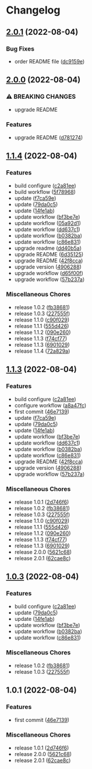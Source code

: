 # Changelog

## [2.0.1](https://github.com/JonDotsoy/demo-release-please/compare/v2.0.0...v2.0.1) (2022-08-04)


### Bug Fixes

* order README file ([dc9159e](https://github.com/JonDotsoy/demo-release-please/commit/dc9159e12d8954a4cc4c95f5e62104a2a8629166))

## [2.0.0](https://github.com/JonDotsoy/demo-release-please/compare/v1.1.4...v2.0.0) (2022-08-04)


### ⚠ BREAKING CHANGES

* upgrade README

### Features

* upgrade README ([d781274](https://github.com/JonDotsoy/demo-release-please/commit/d7812749e57ac7a13005b259c0ed9ea79e4818ed))

## [1.1.4](https://github.com/JonDotsoy/demo-release-please/compare/v1.0.1...v1.1.4) (2022-08-04)


### Features

* build configure ([c2a81ee](https://github.com/JonDotsoy/demo-release-please/commit/c2a81ee4c68817421ae489a0e687f5e6a9068293))
* build workflow ([5f78968](https://github.com/JonDotsoy/demo-release-please/commit/5f78968b4c0498ddf91169d8c074abe572d40548))
* update ([f7ca59e](https://github.com/JonDotsoy/demo-release-please/commit/f7ca59e14a7ea5e371e20290464d0741bae1e76c))
* update ([79da0c5](https://github.com/JonDotsoy/demo-release-please/commit/79da0c58c251afad4dac59bf1f1ce5e08ce1a9f8))
* update ([14fe1ab](https://github.com/JonDotsoy/demo-release-please/commit/14fe1ab381fafa1660953e03ab536e3e7b9d79f9))
* update  workflow ([bf3be7e](https://github.com/JonDotsoy/demo-release-please/commit/bf3be7eab00574b09e8d43c70218c9d7935d8a0c))
* update workflow ([05a92d1](https://github.com/JonDotsoy/demo-release-please/commit/05a92d1087594a6145e9384a548eec0f9896ab13))
* update workflow ([dd637c1](https://github.com/JonDotsoy/demo-release-please/commit/dd637c13e549f6417292ff9bc2634f674aa6359c))
* update workflow ([b0382ba](https://github.com/JonDotsoy/demo-release-please/commit/b0382ba51ca34a9c2d9e18c1b9b29445b23f9064))
* update workflow ([c86e831](https://github.com/JonDotsoy/demo-release-please/commit/c86e8314f0c40de1e2a7a5e36c434bf5384e95a9))
* upgrade readme ([dd40b5a](https://github.com/JonDotsoy/demo-release-please/commit/dd40b5a080983b7c2572361fb333e7d8c69fcb2b))
* upgrade README ([6d35125](https://github.com/JonDotsoy/demo-release-please/commit/6d35125b2966b925ba1db01adcb867f66c10775b))
* upgrade README ([42f8cca](https://github.com/JonDotsoy/demo-release-please/commit/42f8ccab702ea5137fb6a778440e06b62b6e1f76))
* upgrade version ([4906288](https://github.com/JonDotsoy/demo-release-please/commit/49062883a55a56c5dae15b9c8e9754b2ace5ef6c))
* upgrade workflow ([d65f00f](https://github.com/JonDotsoy/demo-release-please/commit/d65f00f9fa654ee17a391ebe32da51d6f59b2352))
* upgrade workflow ([57b237a](https://github.com/JonDotsoy/demo-release-please/commit/57b237a05083775d1b1cf9082de64c9c273af8d2))


### Miscellaneous Chores

* release 1.0.2 ([fb38681](https://github.com/JonDotsoy/demo-release-please/commit/fb386812b6c80f9174909be2f1b2cea396f77ffe))
* release 1.0.3 ([227555f](https://github.com/JonDotsoy/demo-release-please/commit/227555fff10487e7035cbffbadac9d9f102510f2))
* release 1.1.0 ([c90f029](https://github.com/JonDotsoy/demo-release-please/commit/c90f02964907313b84b75b160ebb35d0444fbc45))
* release 1.1.1 ([555d426](https://github.com/JonDotsoy/demo-release-please/commit/555d426aaa35332731b74780eb6f1dfb7167f9de))
* release 1.1.2 ([090e260](https://github.com/JonDotsoy/demo-release-please/commit/090e26007f94328318bd64c2da2fc698f919fcb1))
* release 1.1.3 ([f74cf77](https://github.com/JonDotsoy/demo-release-please/commit/f74cf77d121c999aae277351aa091be9474f2d58))
* release 1.1.3 ([6901029](https://github.com/JonDotsoy/demo-release-please/commit/6901029b110c8fdc78eb31ca307ed63d45c83cef))
* release 1.1.4 ([72a829a](https://github.com/JonDotsoy/demo-release-please/commit/72a829a90b52095aa8c08dc67c505af8da54f250))

## [1.1.3](https://github.com/JonDotsoy/demo-release-please/compare/demo-release-please-v1.1.2...demo-release-please-v1.1.3) (2022-08-04)


### Features

* build configure ([c2a81ee](https://github.com/JonDotsoy/demo-release-please/commit/c2a81ee4c68817421ae489a0e687f5e6a9068293))
* configure workflow ([a8a47fc](https://github.com/JonDotsoy/demo-release-please/commit/a8a47fcc90534548aa115e644107149ac14c0af1))
* first commit ([46e7139](https://github.com/JonDotsoy/demo-release-please/commit/46e7139618e41f84de573fe252c63a8a3c8af541))
* update ([f7ca59e](https://github.com/JonDotsoy/demo-release-please/commit/f7ca59e14a7ea5e371e20290464d0741bae1e76c))
* update ([79da0c5](https://github.com/JonDotsoy/demo-release-please/commit/79da0c58c251afad4dac59bf1f1ce5e08ce1a9f8))
* update ([14fe1ab](https://github.com/JonDotsoy/demo-release-please/commit/14fe1ab381fafa1660953e03ab536e3e7b9d79f9))
* update  workflow ([bf3be7e](https://github.com/JonDotsoy/demo-release-please/commit/bf3be7eab00574b09e8d43c70218c9d7935d8a0c))
* update workflow ([dd637c1](https://github.com/JonDotsoy/demo-release-please/commit/dd637c13e549f6417292ff9bc2634f674aa6359c))
* update workflow ([b0382ba](https://github.com/JonDotsoy/demo-release-please/commit/b0382ba51ca34a9c2d9e18c1b9b29445b23f9064))
* update workflow ([c86e831](https://github.com/JonDotsoy/demo-release-please/commit/c86e8314f0c40de1e2a7a5e36c434bf5384e95a9))
* upgrade README ([42f8cca](https://github.com/JonDotsoy/demo-release-please/commit/42f8ccab702ea5137fb6a778440e06b62b6e1f76))
* upgrade version ([4906288](https://github.com/JonDotsoy/demo-release-please/commit/49062883a55a56c5dae15b9c8e9754b2ace5ef6c))
* upgrade workflow ([57b237a](https://github.com/JonDotsoy/demo-release-please/commit/57b237a05083775d1b1cf9082de64c9c273af8d2))


### Miscellaneous Chores

* release 1.0.1 ([2d746f6](https://github.com/JonDotsoy/demo-release-please/commit/2d746f679602ddfa3e959f0aed4c12afd192eb3c))
* release 1.0.2 ([fb38681](https://github.com/JonDotsoy/demo-release-please/commit/fb386812b6c80f9174909be2f1b2cea396f77ffe))
* release 1.0.3 ([227555f](https://github.com/JonDotsoy/demo-release-please/commit/227555fff10487e7035cbffbadac9d9f102510f2))
* release 1.1.0 ([c90f029](https://github.com/JonDotsoy/demo-release-please/commit/c90f02964907313b84b75b160ebb35d0444fbc45))
* release 1.1.1 ([555d426](https://github.com/JonDotsoy/demo-release-please/commit/555d426aaa35332731b74780eb6f1dfb7167f9de))
* release 1.1.2 ([090e260](https://github.com/JonDotsoy/demo-release-please/commit/090e26007f94328318bd64c2da2fc698f919fcb1))
* release 1.1.3 ([f74cf77](https://github.com/JonDotsoy/demo-release-please/commit/f74cf77d121c999aae277351aa091be9474f2d58))
* release 1.1.3 ([6901029](https://github.com/JonDotsoy/demo-release-please/commit/6901029b110c8fdc78eb31ca307ed63d45c83cef))
* release 2.0.0 ([5621c68](https://github.com/JonDotsoy/demo-release-please/commit/5621c684ff567a239117f23e6868336951c61135))
* release 2.0.1 ([62cae8c](https://github.com/JonDotsoy/demo-release-please/commit/62cae8ce0720869c17c3a4d5bfd2629f6b222355))

## [1.0.3](https://github.com/JonDotsoy/demo-release-please/compare/v1.0.1...v1.0.3) (2022-08-04)


### Features

* build configure ([c2a81ee](https://github.com/JonDotsoy/demo-release-please/commit/c2a81ee4c68817421ae489a0e687f5e6a9068293))
* update ([79da0c5](https://github.com/JonDotsoy/demo-release-please/commit/79da0c58c251afad4dac59bf1f1ce5e08ce1a9f8))
* update ([14fe1ab](https://github.com/JonDotsoy/demo-release-please/commit/14fe1ab381fafa1660953e03ab536e3e7b9d79f9))
* update  workflow ([bf3be7e](https://github.com/JonDotsoy/demo-release-please/commit/bf3be7eab00574b09e8d43c70218c9d7935d8a0c))
* update workflow ([b0382ba](https://github.com/JonDotsoy/demo-release-please/commit/b0382ba51ca34a9c2d9e18c1b9b29445b23f9064))
* update workflow ([c86e831](https://github.com/JonDotsoy/demo-release-please/commit/c86e8314f0c40de1e2a7a5e36c434bf5384e95a9))


### Miscellaneous Chores

* release 1.0.2 ([fb38681](https://github.com/JonDotsoy/demo-release-please/commit/fb386812b6c80f9174909be2f1b2cea396f77ffe))
* release 1.0.3 ([227555f](https://github.com/JonDotsoy/demo-release-please/commit/227555fff10487e7035cbffbadac9d9f102510f2))

## 1.0.1 (2022-08-04)


### Features

* first commit ([46e7139](https://github.com/JonDotsoy/demo-release-please/commit/46e7139618e41f84de573fe252c63a8a3c8af541))


### Miscellaneous Chores

* release 1.0.1 ([2d746f6](https://github.com/JonDotsoy/demo-release-please/commit/2d746f679602ddfa3e959f0aed4c12afd192eb3c))
* release 2.0.0 ([5621c68](https://github.com/JonDotsoy/demo-release-please/commit/5621c684ff567a239117f23e6868336951c61135))
* release 2.0.1 ([62cae8c](https://github.com/JonDotsoy/demo-release-please/commit/62cae8ce0720869c17c3a4d5bfd2629f6b222355))
